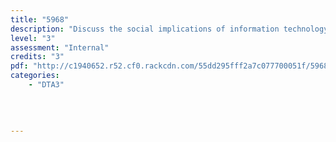 ```yaml
---
title: "5968"
description: "Discuss the social implications of information technology"
level: "3"
assessment: "Internal"
credits: "3"
pdf: "http://c1940652.r52.cf0.rackcdn.com/55dd295fff2a7c077700051f/5968.pdf"
categories:
    - "DTA3"
    
    
    
    
---
```

